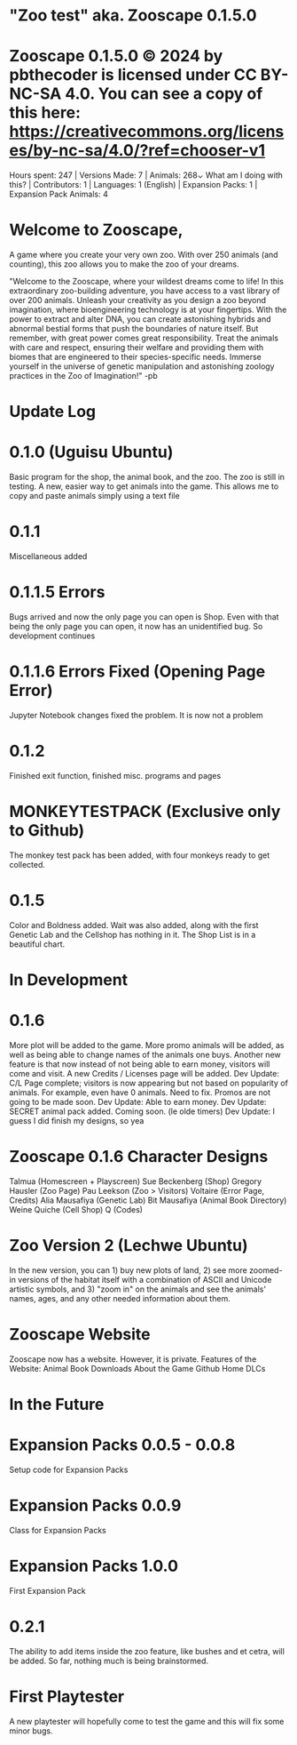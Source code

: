 # "Zoo test" aka. Zooscape 0.1.5.0
# Zooscape 0.1.5.0 © 2024 by pbthecoder is licensed under CC BY-NC-SA 4.0. You can see a copy of this here: https://creativecommons.org/licenses/by-nc-sa/4.0/?ref=chooser-v1
Hours spent: 247  |   Versions Made: 7  |   Animals: 268⌄   What am I doing with this?  |   Contributors: 1  |   Languages: 1 (English)   |   Expansion Packs: 1   |   Expansion Pack Animals: 4

# Welcome to Zooscape, 
A game where you create your very own zoo. With over 250 animals (and counting), this zoo allows you to make the zoo of your dreams. 

"Welcome to the Zooscape, where your wildest dreams come to life! In this extraordinary zoo-building adventure, you have access to a vast library of over 200 animals. Unleash your creativity as you design a zoo beyond imagination, where bioengineering technology is at your fingertips. With the power to extract and alter DNA, you can create astonishing hybrids and abnormal bestial forms that push the boundaries of nature itself. But remember, with great power comes great responsibility. Treat the animals with care and respect, ensuring their welfare and providing them with biomes that are engineered to their species-specific needs. Immerse yourself in the universe of genetic manipulation and astonishing zoology practices in the Zoo of Imagination!"
-pb


# Update Log
  # 0.1.0 (Uguisu Ubuntu)
  Basic program for the shop, the animal book, and the zoo. The zoo is still in testing. A new, easier way to get animals into the game. This allows me to copy and paste animals simply using a text file

  # 0.1.1
  Miscellaneous added

  # 0.1.1.5 Errors
  Bugs arrived and now the only page you can open is Shop. Even with that being the only page you can open, it now has an unidentified bug. So development continues

  # 0.1.1.6 Errors Fixed (Opening Page Error)
  Jupyter Notebook changes fixed the problem. It is now not a problem

  # 0.1.2
  Finished exit function, finished misc. programs and pages

  # MONKEYTESTPACK (Exclusive only to Github)
  The monkey test pack has been added, with four monkeys ready to get collected. 

  # 0.1.5
  Color and Boldness added. Wait was also added, along with the first Genetic Lab and the Cellshop has nothing in it. The Shop List is in a beautiful chart. 

# In Development 
   # 0.1.6
   More plot will be added to the game. More promo animals will be added, as well as being able to change names of the animals one buys. Another new feature is that now instead of not being able to earn money, visitors will come and visit. A new Credits / Licenses page will be added.
   Dev Update: C/L Page complete; visitors is now appearing but not based on popularity of animals. For example, even have 0 animals. Need to fix. 
   Promos are not going to be made soon. 
   Dev Update: Able to earn money. 
   Dev Update: SECRET animal pack added. Coming soon. (le olde timers)
   Dev Update: I guess I did finish my designs, so yea
  # Zooscape 0.1.6 Character Designs
  Talmua (Homescreen + Playscreen)
  Sue Beckenberg (Shop)
  Gregory Hausler (Zoo Page)
  Pau Leekson (Zoo > Visitors)
  Voltaire (Error Page, Credits)
  Alia Mausafiya (Genetic Lab)
  Bit Mausafiya (Animal Book Directory)
  Weine Quiche (Cell Shop)
  Q (Codes)

   # Zoo Version 2 (Lechwe Ubuntu)
   In the new version, you can 1) buy new plots of land, 2) see more zoomed-in versions of the habitat itself with a combination of ASCII and Unicode artistic symbols, and 3) "zoom in" on the animals and see the animals' names, ages, and any other needed information about them. 

   # Zooscape Website
   Zooscape now has a website. However, it is private. 
   Features of the Website: 
   Animal Book
   Downloads
   About the Game
   Github
   Home
   DLCs
   
  
# In the Future
  # Expansion Packs 0.0.5 - 0.0.8
  Setup code for Expansion Packs

  # Expansion Packs 0.0.9
  Class for Expansion Packs

  # Expansion Packs 1.0.0
  First Expansion Pack

  # 0.2.1
  The ability to add items inside the zoo feature, like bushes and et cetra, will be added. So far, nothing much is being brainstormed. 

  # First Playtester
  A new playtester will hopefully come to test the game and this will fix some minor bugs. 
  
